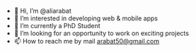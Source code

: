 - 👋 Hi, I’m @aliarabat
- 👀 I’m interested in developing web & mobile apps
- 🌱 I’m currently a PhD Student
- 💞️ I’m looking for an opportunity to work on exciting projects
- 📫 How to reach me by mail arabat50@gmail.com

<!---
aliarabat/aliarabat is a ✨ special ✨ repository because its `README.md` (this file) appears on your GitHub profile.
You can click the Preview link to take a look at your changes.
--->

